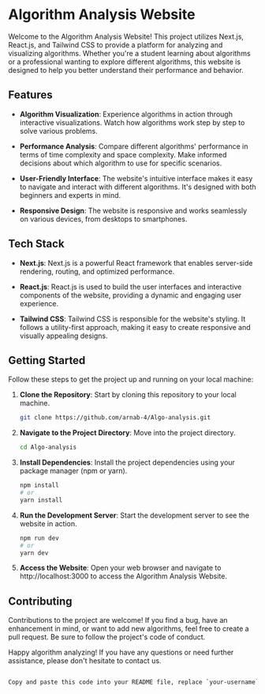 # Algorithm Analysis Website

Welcome to the Algorithm Analysis Website! This project utilizes Next.js, React.js, and Tailwind CSS to provide a platform for analyzing and visualizing algorithms. Whether you're a student learning about algorithms or a professional wanting to explore different algorithms, this website is designed to help you better understand their performance and behavior.

## Features

- **Algorithm Visualization**: Experience algorithms in action through interactive visualizations. Watch how algorithms work step by step to solve various problems.

- **Performance Analysis**: Compare different algorithms' performance in terms of time complexity and space complexity. Make informed decisions about which algorithm to use for specific scenarios.

- **User-Friendly Interface**: The website's intuitive interface makes it easy to navigate and interact with different algorithms. It's designed with both beginners and experts in mind.

- **Responsive Design**: The website is responsive and works seamlessly on various devices, from desktops to smartphones.

## Tech Stack

- **Next.js**: Next.js is a powerful React framework that enables server-side rendering, routing, and optimized performance.

- **React.js**: React.js is used to build the user interfaces and interactive components of the website, providing a dynamic and engaging user experience.

- **Tailwind CSS**: Tailwind CSS is responsible for the website's styling. It follows a utility-first approach, making it easy to create responsive and visually appealing designs.

## Getting Started

Follow these steps to get the project up and running on your local machine:

1. **Clone the Repository**: Start by cloning this repository to your local machine.
   ```bash
   git clone https://github.com/arnab-4/Algo-analysis.git

2. **Navigate to the Project Directory**: Move into the project directory.
   ```bash
   cd Algo-analysis
3. **Install Dependencies**: Install the project dependencies using your package manager (npm or yarn).
   ```bash
   npm install
   # or
   yarn install

4. **Run the Development Server**: Start the development server to see the website in action.

   ```bash
   npm run dev
   # or
   yarn dev

5. **Access the Website**: Open your web browser and navigate to http://localhost:3000 to access the Algorithm Analysis Website.


## Contributing

Contributions to the project are welcome! If you find a bug, have an enhancement in mind, or want to add new algorithms, feel free to create a pull request. Be sure to follow the project's code of conduct.

Happy algorithm analyzing! If you have any questions or need further assistance, please don't hesitate to contact us.

```bash

Copy and paste this code into your README file, replace `your-username` in the repository URL, and ensure you have the appropriate `LICENSE` file in your repository directory.


